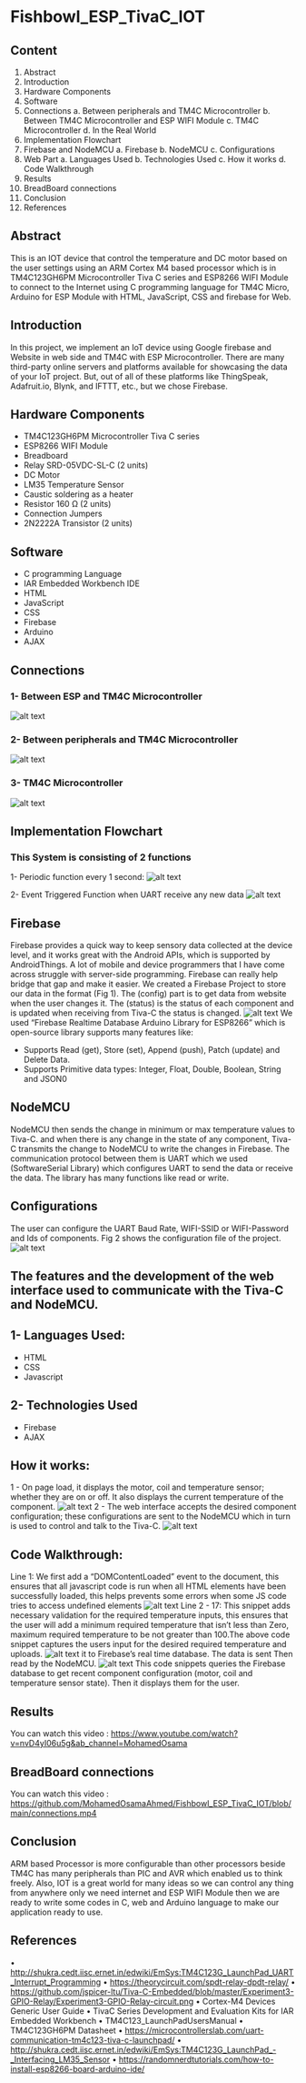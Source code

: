 # Fishbowl_ESP_TivaC_IOT
## Content
1.	Abstract
2.	Introduction
3.	Hardware Components
4.	Software
5.	Connections
    a.	Between peripherals and TM4C Microcontroller
    b.	Between TM4C Microcontroller and ESP WIFI Module
    c.	TM4C Microcontroller
    d.	In the Real World
6.	Implementation Flowchart
7.	Firebase and NodeMCU
    a.	Firebase 
    b.	NodeMCU
    c.	Configurations
8.	Web Part
    a.	Languages Used
    b.	Technologies Used
    c.	How it works
    d.	Code Walkthrough
9.	Results
10.	BreadBoard connections 
11.	Conclusion
12.	References

## Abstract
This is an IOT device that control the temperature and DC motor based on the user settings using an ARM Cortex M4 based processor which is in TM4C123GH6PM Microcontroller Tiva C series and ESP8266 WIFI Module to connect to the Internet using C programming language for TM4C Micro, Arduino for ESP Module with HTML, JavaScript, CSS and firebase for Web.

## Introduction
In this project, we implement an IoT device using Google firebase and Website in web side and TM4C with ESP Microcontroller.
There are many third-party online servers and platforms available for showcasing the data of your IoT project. But, out of all of these platforms like ThingSpeak, Adafruit.io, Blynk, and IFTTT, etc., but we chose Firebase.


## Hardware Components 
-   TM4C123GH6PM Microcontroller Tiva C series
-   ESP8266 WIFI Module
-   Breadboard 
-   Relay SRD-05VDC-SL-C (2 units)
-   DC Motor
-   LM35 Temperature Sensor 
-   Caustic soldering as a heater
-   Resistor 160 Ω (2 units)
-   Connection Jumpers
-   2N2222A Transistor (2 units)


## Software
-   C programming Language
-   IAR Embedded Workbench IDE
-   HTML
-   JavaScript 
-   CSS
-   Firebase
-   Arduino
-   AJAX

## Connections
### 1-	Between ESP and TM4C Microcontroller
![alt text](https://github.com/MohamedOsamaAhmed/Fishbowl_ESP_TivaC_IOT/blob/main/ESP_Connections.jpg?raw=true)

### 2-  Between peripherals and TM4C Microcontroller
![alt text](https://github.com/MohamedOsamaAhmed/Fishbowl_ESP_TivaC_IOT/blob/main/design.PNG?raw=true)

### 3-	TM4C Microcontroller 
![alt text](https://github.com/MohamedOsamaAhmed/Fishbowl_ESP_TivaC_IOT/blob/main/Tm4c.PNG?raw=true)

## Implementation Flowchart
### This System is consisting of 2 functions 
1-	Periodic function every 1 second:
![alt text](https://github.com/MohamedOsamaAhmed/Fishbowl_ESP_TivaC_IOT/blob/main/1st%20FlowChart.png?raw=true)

2- Event Triggered Function when UART receive any new data
![alt text](https://github.com/MohamedOsamaAhmed/Fishbowl_ESP_TivaC_IOT/blob/main/2nd%20flowchart.png?raw=true)

## Firebase
Firebase provides a quick way to keep sensory data collected at the device level, and it works great with the Android APIs, which is supported by AndroidThings. A lot of mobile and device programmers that I have come across struggle with server-side programming. Firebase can really help bridge that gap and make it easier.
We created a Firebase Project to store our data in the format (Fig 1). The (config) part is to get data from website when the user changes it. The (status) is the status of each component and is updated when receiving from Tiva-C the status is changed.
![alt text](https://github.com/MohamedOsamaAhmed/Fishbowl_ESP_TivaC_IOT/blob/main/FIG1.png?raw=true)
We used “Firebase Realtime Database Arduino Library for ESP8266” which is open-source library supports many features like:
-  	Supports Read (get), Store (set), Append (push), Patch (update) and Delete Data.
-  	Supports Primitive data types: Integer, Float, Double, Boolean, String and JSON0
## NodeMCU
NodeMCU then sends the change in minimum or max temperature values to Tiva-C. and when there is any change in the state of any component, Tiva-C transmits the change to NodeMCU to write the changes in Firebase. The communication protocol between them is UART which we used (SoftwareSerial Library) which configures UART to send the data or receive the data. The library has many functions like read or write.

## Configurations
The user can configure the UART Baud Rate, WIFI-SSID or WIFI-Password and Ids of components. Fig 2 shows the configuration file of the project.
![alt text](https://github.com/MohamedOsamaAhmed/Fishbowl_ESP_TivaC_IOT/blob/main/FIG2.png?raw=true)

## The features and the development of the web interface used to communicate with the Tiva-C and NodeMCU.

## 1- Languages Used:
-  	HTML
-	CSS
-   Javascript
## 2- Technologies Used
-	Firebase
-	AJAX

## How it works:
1 - On page load, it displays the motor, coil and temperature sensor; whether they are on or off. It also displays the current temperature of the component.
![alt text](https://github.com/MohamedOsamaAhmed/Fishbowl_ESP_TivaC_IOT/blob/main/FIG3.png?raw=true)
2 - The web interface accepts the desired component configuration; these configurations are sent to the NodeMCU which in turn is used to control and talk to the Tiva-C.
![alt text](https://github.com/MohamedOsamaAhmed/Fishbowl_ESP_TivaC_IOT/blob/main/FIG4.png?raw=true)
## Code Walkthrough: 
Line 1: We first add a “DOMContentLoaded” event to the document, this ensures that all javascript code is run when all HTML elements have been successfully loaded, this helps prevents some errors when some JS code tries to access undefined elements
![alt text](https://github.com/MohamedOsamaAhmed/Fishbowl_ESP_TivaC_IOT/blob/main/FIG5.png?raw=true)
Line 2 - 17: This snippet adds necessary validation for the required temperature inputs, this ensures that the user will add a minimum required temperature that isn’t less than Zero, maximum required temperature to be not greater than 100.The above code snippet captures the users input for the desired required temperature and uploads.
![alt text](https://github.com/MohamedOsamaAhmed/Fishbowl_ESP_TivaC_IOT/blob/main/FIG6.png?raw=true)
it to Firebase’s real time database. The data is sent Then read by the NodeMCU.
![alt text](https://github.com/MohamedOsamaAhmed/Fishbowl_ESP_TivaC_IOT/blob/main/FIG7.png?raw=true)
This code snippets queries the Firebase database to get recent component configuration (motor, coil and temperature sensor state). Then it displays them for the user.

## Results
You can watch this video : https://www.youtube.com/watch?v=nvD4yI06u5g&ab_channel=MohamedOsama

## BreadBoard connections
You can watch this video : https://github.com/MohamedOsamaAhmed/Fishbowl_ESP_TivaC_IOT/blob/main/connections.mp4

## Conclusion
ARM based Processor is more configurable than other processors beside TM4C has many peripherals than PIC and AVR which enabled us to think freely. Also, IOT is a great world for many ideas so we can control any thing from anywhere only we need internet and ESP WIFI Module then we are ready to write some codes in C, web and Arduino language to make our application ready to use. 

## References
•	http://shukra.cedt.iisc.ernet.in/edwiki/EmSys:TM4C123G_LaunchPad_UART_Interrupt_Programming
•	https://theorycircuit.com/spdt-relay-dpdt-relay/
•	https://github.com/jspicer-ltu/Tiva-C-Embedded/blob/master/Experiment3-GPIO-Relay/Experiment3-GPIO-Relay-circuit.png
•	Cortex-M4 Devices Generic User Guide
•	TivaC Series Development and Evaluation Kits for IAR Embedded Workbench
•	TM4C123_LaunchPadUsersManual
•	TM4C123GH6PM Datasheet
•	https://microcontrollerslab.com/uart-communication-tm4c123-tiva-c-launchpad/
•	http://shukra.cedt.iisc.ernet.in/edwiki/EmSys:TM4C123G_LaunchPad_-_Interfacing_LM35_Sensor
•	https://randomnerdtutorials.com/how-to-install-esp8266-board-arduino-ide/




